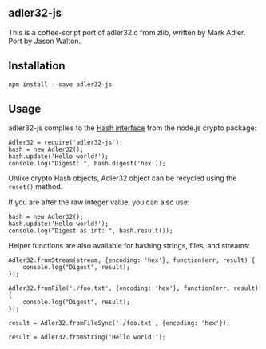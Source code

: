 adler32-js
----------

This is a coffee-script port of adler32.c from zlib, written by Mark Adler.  Port by Jason Walton.

Installation
------------

`npm install --save adler32-js`

Usage
-----

adler32-js complies to the [Hash interface](http://nodejs.org/api/crypto.html#crypto_class_hash)
from the node.js crypto package:

```
Adler32 = require('adler32-js');
hash = new Adler32();
hash.update('Hello world!');
console.log("Digest: ", hash.digest('hex'));
```

Unlike crypto Hash objects, Adler32 object can be recycled using the `reset()` method.

If you are after the raw integer value, you can also use:

```
hash = new Adler32();
hash.update('Hello world!');
console.log("Digest as int: ", hash.result());
```

Helper functions are also available for hashing strings, files, and streams:

```
Adler32.fromStream(stream, {encoding: 'hex'}, function(err, result) {
    console.log("Digest", result);
});

Adler32.fromFile('./foo.txt', {encoding: 'hex'}, function(err, result) {
    console.log("Digest", result);
});

result = Adler32.fromFileSync('./foo.txt', {encoding: 'hex'});

result = Adler32.fromString('Hello world!');
```

